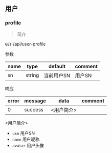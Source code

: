 ## 用户

### profile

> 简介

`GET` /api/user-profile

参数

| name | type | default | comment |
| ---- | ---- | ---- | ---- |
| sn | string | 当前用户SN | 用户SN |

响应

| error | message | data | comment |
| ----- | ------- | ---- | ------- |
| 0 | success | <用户简介> | |

<用户简介>

- `usn` 用户SN
- `name` 用户昵称
- `avatar` 用户头像